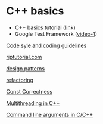 # C++ basics

- C++ basics tutorial ([link](https://www.cplusplus.com/doc/tutorial/))
- Google Test Framework ([video-1](https://www.youtube.com/watch?v=16FI1-d2P4E))

[Code syle and coding guidelines](https://named-data.net/doc/ndn-cpp-dev/0.4.0/code-style.html)

[riptutorial.com](https://riptutorial.com/cplusplus)

[design patterns](https://refactoring.guru/design-patterns/catalog)

[refactoring](https://refactoring.guru/refactoring)

[Const Correctness](https://www.cprogramming.com/tutorial/const_correctness.html)

[Multithreading in C++](https://www.geeksforgeeks.org/multithreading-in-cpp/)

[Command line arguments in C/C++](https://www.geeksforgeeks.org/command-line-arguments-in-c-cpp/)